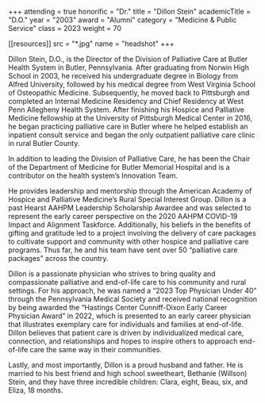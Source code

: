 +++
attending = true
honorific = "Dr."
title     = "Dillon Stein"
academicTitle = "D.O."
year      = "2003"
award     = "Alumni"
category  = "Medicine & Public Service"
class     = 2023
weight    = 70

[[resources]]
  src  = "*.jpg"
  name = "headshot"
+++

Dillon Stein, D.O., is the Director of the Division of Palliative Care at Butler Health System in Butler, Pennsylvania. After graduating from Norwin High School in 2003, he received his undergraduate degree in Biology from Alfred University, followed by his medical degree from West Virginia School of Osteopathic Medicine. Subsequently, he moved back to Pittsburgh and completed an Internal Medicine Residency and Chief Residency at West Penn Allegheny Health System. After finishing his Hospice and Palliative Medicine fellowship at the University of Pittsburgh Medical Center in 2016, he began practicing palliative care in Butler where he helped establish an inpatient consult service and began the only outpatient palliative care clinic in rural Butler County.

In addition to leading the Division of Palliative Care, he has been the Chair of the Department of Medicine for Butler Memorial Hospital and is a contributor on the health system’s Innovation Team.

He provides leadership and mentorship through the American Academy of Hospice and Palliative Medicine’s Rural Special Interest Group. Dillon is a past Hearst AAHPM Leadership Scholarship Awardee and was selected to represent the early career perspective on the 2020 AAHPM COVID-19 Impact and Alignment Taskforce. Additionally, his beliefs in the benefits of gifting and gratitude led to a project involving the delivery of care packages to cultivate support and community with other hospice and palliative care programs. Thus far, he and his team have sent over 50 “palliative care packages” across the country.

Dillon is a passionate physician who strives to bring quality and compassionate palliative and end-of-life care to his community and rural settings. For his approach, he was named a “2023 Top Physician Under 40” through the Pennsylvania Medical Society and received national recognition by being awarded the “Hastings Center Cunniff-Dixon Early Career Physician Award” in 2022, which is presented to an early career physician that illustrates exemplary care for individuals and families at end-of-life. Dillon believes that patient care is driven by individualized medical care, connection, and relationships and hopes to inspire others to approach end-of-life care the same way in their communities.

Lastly, and most importantly, Dillon is a proud husband and father. He is married to his best friend and high school sweetheart, Bethanie (Willson) Stein, and they have three incredible children: Clara, eight, Beau, six, and Eliza, 18 months.